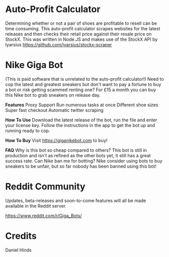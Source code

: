 # Auto-Profit Calculator
Determining whether or not a pair of shoes are profitable to resell can be time consuming. This auto-profit calculator scrapes websites for the latest releases and then checks their retail price against their resale price on StockX.
This was written in Node.JS and makes use of the StockX API by Iyarsius https://github.com/iyarsius/stockx-scraper


# Nike Giga Bot
(This is paid software that is unrelated to the auto-profit calculator!)
Need to cop the latest and greatest sneakers but don't want to pay a fortune to buy a bot or risk getting scammed renting one? 
For £15 a month you can buy this Nike bot to grab sneakers on release day.

**Features**
Proxy Support
Run numerous tasks at once
Different shoe sizes 
Super fast checkout 
Automatic twitter scraping

**How To Use**
Download the latest release of the bot, run the file and enter your license key.
Follow the instructions in the app to get the bot up and running ready to cop.

**How To Buy**
Visit https://giganikebot.com to buy!

**FAQ**
Why is this bot so cheap compared to others?
This bot is still in production and isn't as refined as the other bots yet, it still has a great success rate.
Can Nike ban me for botting?
Nike consider using bots to buy sneakers to be unfair, but so far nobody has been banned using this bot!

# Reddit Community 
Updates, beta-releases and soon-to-come features will all be made available in the Reddit server.

https://www.reddit.com/r/Giga_Bots/

# Credits 

Daniel Hinds
